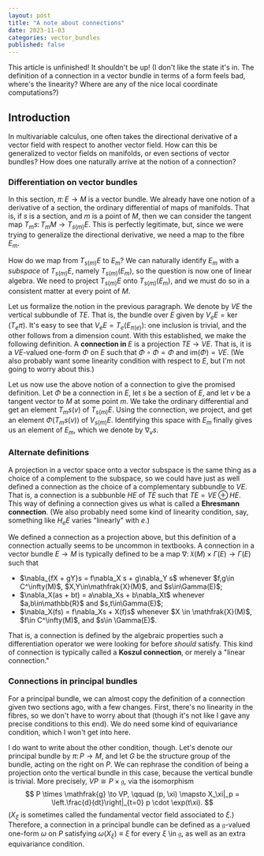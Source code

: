 ```yaml
---
layout: post
title: "A note about connections"
date: 2023-11-03 
categories: vector_bundles
published: false
---
```


This article is unfinished! It shouldn't be up! (I don't like the state it's in. The definition of a connection in a vector bundle in terms of a form feels bad, where's the linearity? Where are any of the nice local coordinate computations?)

## Introduction

In multivariable calculus, one often takes the directional derivative of a vector field with respect to another vector field. How can this be generalized to vector fields on manifolds, or even sections of vector bundles? How does one naturally arrive at the notion of a connection? 

### Differentiation on vector bundles

In this section, $\pi\colon E \to M$ is a vector bundle. We already have one notion of a derivative of a section, the ordinary differential of maps of manifolds. That is, if $s$ is a section, and $m$ is a point of $M$, then we can consider the tangent map $T_ms\colon T_mM \to T_{s(m)}E$. This is perfectly legitimate, but, since we were trying to generalize the directional derivative, we need a map to the fibre $E_m$. 

How do we map from $T_{s(m)}E$ to $E_m$? We can naturally identify $E_m$ with a <em>subspace</em> of $T_{s(m)}E$, namely $T_{s(m)}(E_m)$, so the question is now one of linear algebra. We need to project $T_{s(m)}E$ onto $T_{s(m)}(E_m)$, and we must do so in a consistent matter at every point of $M$. 

Let us formalize the notion in the previous paragraph. We denote by $VE$ the vertical subbundle of $TE$. That is, the bundle over $E$ given by $V_eE = \ker(T_e\pi)$. It's easy to see that $V_eE = T_e(E_{\pi(e)})$: one inclusion is trivial, and the other follows from a dimension count. With this established, we make the following definition. A <strong> connection in </strong> $E$ is a projection $TE \to VE$. That is, it is a $VE$-valued one-form $\Phi$ on $E$ such that $\Phi \circ \Phi = \Phi$ and $\mathrm{im}(\Phi) = VE$. (We also probably want some linearity condition with respect to $E$, but I'm not going to worry about this.)

Let us now use the above notion of a connection to give the promised definition. Let $\Phi$ be a connection in $E$, let $s$ be a section of $E$, and let $v$ be a tangent vector to $M$ at some point $m$. We take the ordinary differential and get an element $T_ms(v)$ of $T_{s(m)}E$. Using the connection, we project, and get an element $\Phi(T_ms(v))$ of $V_{s(m)}E$. Identifying this space with $E_m$ finally gives us an element of $E_m$, which we denote by $\nabla_v s$.

### Alternate definitions

A projection in a vector space onto a vector subspace is the same thing as a choice of a complement to the subspace, so we could have just as well defined a connection as the choice of a complementary subbundle to $VE$. That is, a connection is a subbunble $HE$ of $TE$ such that $TE = VE \oplus HE$. This way of defining a connection gives us what is called a <strong>Ehresmann connection</strong>. (We also probably need some kind of linearity condition, say, something like $H_eE$ varies "linearly" with $e$.)

We defined a connection as a projection above, but this definition of a connection actually seems to be uncommon in textbooks. A connection in a vector bundle $E \to M$ is typically defined to be a map $\nabla\colon\mathfrak{X}(M) \times \Gamma(E) \to \Gamma(E)$ such that 
<ul>
  <li> $\nabla_{fX + gY}s = f\nabla_X s + g\nabla_Y s$ whenever $f,g\in C^\infty(M)$, $X,Y\in\mathfrak{X}(M)$, and $s\in\Gamma(E)$; </li>
  <li> $\nabla_X(as + bt) = a\nabla_Xs + b\nabla_Xt$ whenever $a,b\in\mathbb{R}$ and $s,t\in\Gamma(E)$; </li>
  <li> $\nabla_X(fs) = f\nabla_Xs + X(f)s$ whenever $X \in \mathfrak{X}(M)$, $f\in C^\infty(M)$, and $s\in \Gamma(E)$. </li>
</ul>
That is, a connection is defined by the algebraic properties such a differentiation operator we were looking for before <em>should</em> satisfy. This kind of connection is typically called a <strong>Koszul connection</strong>, or merely a "linear connection."

### Connections in principal bundles

For a principal bundle, we can almost copy the definition of a connection given two sections ago, with a few changes. First, there's no linearity in the fibres, so we don't have to worry about that (though it's not like I gave any precise conditions to this end). We do need some kind of equivariance condition, which I won't get into here. 

I do want to write about the other condition, though. Let's denote our principal bundle by $\pi\colon P \to M$, and let $G$ be the structure group of the bundle, acting on the right on $P$. We can rephrase the condition of being a projection onto the vertical bundle in this case, because the vertical bundle is trivial. More precisely, $VP \cong P \times \mathfrak{g}$, via the isomorphism 
$$
P \times \mathfrak{g} \to VP, \qquad (p, \xi) \mapsto X_\xi|_p = \left.\frac{d}{dt}\right|_{t=0} p \cdot \exp(t\xi).
$$
($X_\xi$ is sometimes called the fundamental vector field associated to $\xi$.) Therefore, a connection in a principal bundle can be defined as a $\mathfrak{g}$-valued one-form $\omega$ on $P$ satisfying $\omega(X_\xi) \equiv \xi$ for every $\xi$ \in $\mathfrak{g}$, as well as an extra equivariance condition.


<!-- Need to use double backslash square bracket. Setting displayMath: [['\[', '\]']] in default.html 
correctly made it so that \[ and \] would delimit displayed math, but then it would read any square
brackets inside the delimiters as a delimiter itself. Of course, escaping didn't work.
-->


